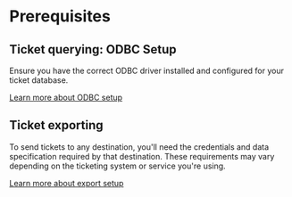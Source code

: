 # Prerequisites

## Ticket querying: ODBC Setup

Ensure you have the correct ODBC driver installed and configured for your ticket database.

[Learn more about ODBC setup](./setup-odbc.md)

## Ticket exporting

To send tickets to any destination, you'll need the credentials and data specification required by that destination. 
These requirements may vary depending on the ticketing system or service you're using.

[Learn more about export setup](./setup.md)
